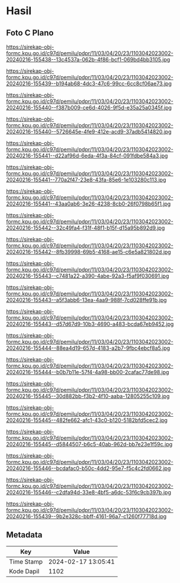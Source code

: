 # Hasil

## Foto C Plano

https://sirekap-obj-formc.kpu.go.id/c97d/pemilu/pdpr/11/03/04/20/23/1103042023002-20240216-155438--13c4537a-062b-4f86-bcf1-069bd4bb3105.jpg

https://sirekap-obj-formc.kpu.go.id/c97d/pemilu/pdpr/11/03/04/20/23/1103042023002-20240216-155439--b194ab68-4dc3-47c6-99cc-6cc8cf06ae73.jpg

https://sirekap-obj-formc.kpu.go.id/c97d/pemilu/pdpr/11/03/04/20/23/1103042023002-20240216-155440--f387b009-ce6d-4026-9f5d-e35a25a0345f.jpg

https://sirekap-obj-formc.kpu.go.id/c97d/pemilu/pdpr/11/03/04/20/23/1103042023002-20240216-155440--5726645e-4fe9-412e-acd9-37adb5414820.jpg

https://sirekap-obj-formc.kpu.go.id/c97d/pemilu/pdpr/11/03/04/20/23/1103042023002-20240216-155441--d22af96d-6eda-4f3a-84cf-091fdbe584a3.jpg

https://sirekap-obj-formc.kpu.go.id/c97d/pemilu/pdpr/11/03/04/20/23/1103042023002-20240216-155441--770a2f47-23e8-43fa-85e6-1e103280c113.jpg

https://sirekap-obj-formc.kpu.go.id/c97d/pemilu/pdpr/11/03/04/20/23/1103042023002-20240216-155441--43aa0ab6-3e26-4238-8cb0-26f0798b65f1.jpg

https://sirekap-obj-formc.kpu.go.id/c97d/pemilu/pdpr/11/03/04/20/23/1103042023002-20240216-155442--32c49fa4-f31f-48f1-b15f-d15a95b892d9.jpg

https://sirekap-obj-formc.kpu.go.id/c97d/pemilu/pdpr/11/03/04/20/23/1103042023002-20240216-155442--8fb39998-69b5-4168-ae15-c6e5a821802d.jpg

https://sirekap-obj-formc.kpu.go.id/c97d/pemilu/pdpr/11/03/04/20/23/1103042023002-20240216-155443--c7481a22-a390-4abe-92a3-f5af9f030691.jpg

https://sirekap-obj-formc.kpu.go.id/c97d/pemilu/pdpr/11/03/04/20/23/1103042023002-20240216-155443--a5f3abb6-13ea-4aa9-988f-7cd028ffe91b.jpg

https://sirekap-obj-formc.kpu.go.id/c97d/pemilu/pdpr/11/03/04/20/23/1103042023002-20240216-155443--d57d67d9-10b3-4690-a483-bcda67eb9452.jpg

https://sirekap-obj-formc.kpu.go.id/c97d/pemilu/pdpr/11/03/04/20/23/1103042023002-20240216-155444--88ea4d19-657d-4183-a2b7-9fbc4ebcf8a5.jpg

https://sirekap-obj-formc.kpu.go.id/c97d/pemilu/pdpr/11/03/04/20/23/1103042023002-20240216-155444--b0b7b11e-57f4-4a98-bb00-2cafac77de98.jpg

https://sirekap-obj-formc.kpu.go.id/c97d/pemilu/pdpr/11/03/04/20/23/1103042023002-20240216-155445--30d882bb-f3b2-4f10-aaba-12805255c109.jpg

https://sirekap-obj-formc.kpu.go.id/c97d/pemilu/pdpr/11/03/04/20/23/1103042023002-20240216-155445--482fe662-afc1-43c0-b120-5182bfd5cec2.jpg

https://sirekap-obj-formc.kpu.go.id/c97d/pemilu/pdpr/11/03/04/20/23/1103042023002-20240216-155445--d5844507-b6c5-40ab-962d-bb7e23e1f59c.jpg

https://sirekap-obj-formc.kpu.go.id/c97d/pemilu/pdpr/11/03/04/20/23/1103042023002-20240216-155446--bcdafac0-b50c-4dd2-95e7-f5c4c2fd0662.jpg

https://sirekap-obj-formc.kpu.go.id/c97d/pemilu/pdpr/11/03/04/20/23/1103042023002-20240216-155446--c2dfa94d-33e8-4bf5-a6dc-53f6c9cb397b.jpg

https://sirekap-obj-formc.kpu.go.id/c97d/pemilu/pdpr/11/03/04/20/23/1103042023002-20240216-155439--9b2e328c-bbff-4161-96a7-c1260f77718d.jpg


## Metadata

| Key        | Value               |
| ---------- | ------------------- |
| Time Stamp | 2024-02-17 13:05:41 |
| Kode Dapil | 1102                |



